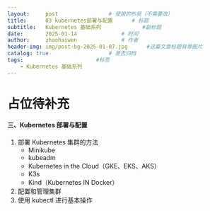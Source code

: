 ```yaml
---
layout:     post   				# 使用的布局（不需要改）
title:      03 kubernetes部署与配置 		# 标题 
subtitle:   Kubernetes 基础系列 			#副标题
date:       2025-01-14 				# 时间
author:     zhaohaiwen 				# 作者
header-img: img/post-bg-2025-01-07.jpg		#这篇文章标题背景图片
catalog: true 					# 是否归档
tags:						#标签
    - Kubernetes 基础系列
---
```

# 占位待补充

#### 三、Kubernetes 部署与配置

1. 部署 Kubernetes 集群的方法
   - Minikube
   - kubeadm
   - Kubernetes in the Cloud（GKE、EKS、AKS）
   - K3s
   - Kind（Kubernetes IN Docker）
2. 配置和管理集群
3. 使用 kubectl 进行基本操作
